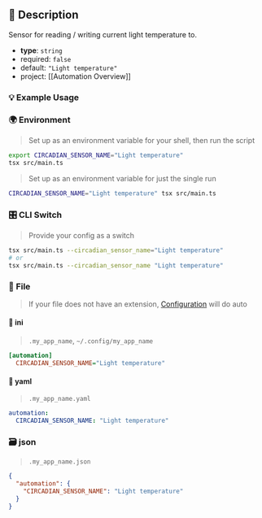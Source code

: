 ## 📜 Description

Sensor for reading / writing current light temperature to.

- **type**: `string`
- required: `false`
- default: `"Light temperature"`
- project: [[Automation Overview]]

### 💡 Example Usage

### 🌍 Environment

> Set up as an environment variable for your shell, then run the script
```bash
export CIRCADIAN_SENSOR_NAME="Light temperature"
tsx src/main.ts
```
> Set up as an environment variable for just the single run

```bash
CIRCADIAN_SENSOR_NAME="Light temperature" tsx src/main.ts
```
### 🎛️ CLI Switch

> Provide your config as a switch
```bash
tsx src/main.ts --circadian_sensor_name="Light temperature"
# or
tsx src/main.ts --circadian_sensor_name "Light temperature"
```
### 📁 File
>  If your file does not have an extension, [Configuration](/core/configuration) will do auto
#### 📘 ini

> `.my_app_name`, `~/.config/my_app_name`

```ini
[automation]
  CIRCADIAN_SENSOR_NAME="Light temperature"
```
#### 📄 yaml

> `.my_app_name.yaml`

```yaml
automation:
  CIRCADIAN_SENSOR_NAME: "Light temperature"
```
### 🗃️ json

> `.my_app_name.json`

```json
{
  "automation": {
    "CIRCADIAN_SENSOR_NAME": "Light temperature"
  }
}
```

